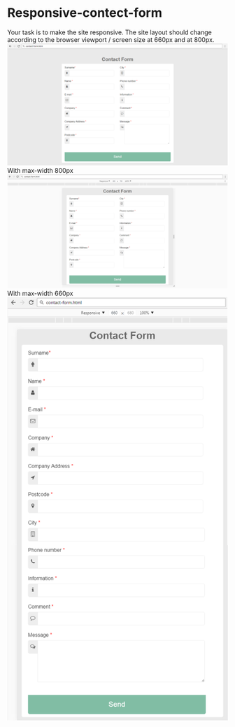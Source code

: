 # Responsive-contect-form
Your task is to make the site responsive. The site layout should change according to the browser viewport / screen size at 660px and at 800px. 
<br>
<img src="screenshots/contact-form.png">
With max-width 800px
<br>
<img src="screenshots/contact-form-width-800px.png">
With max-width 660px
<br>
<img src="screenshots/contact-form-width-660px.png">
